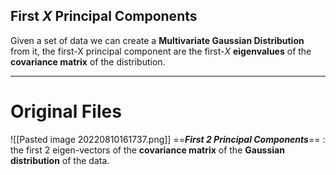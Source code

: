 ## First $X$ Principal Components
Given a set of data we can create a **Multivariate Gaussian Distribution** from it, the first-X principal component are the first-$X$ **eigenvalues** of the **covariance matrix** of the distribution.

---
# Original Files
![[Pasted image 20220810161737.png]]
==***First 2 Principal Components***== : the first 2 eigen-vectors of the **covariance matrix** of the **Gaussian distribution** of the data.